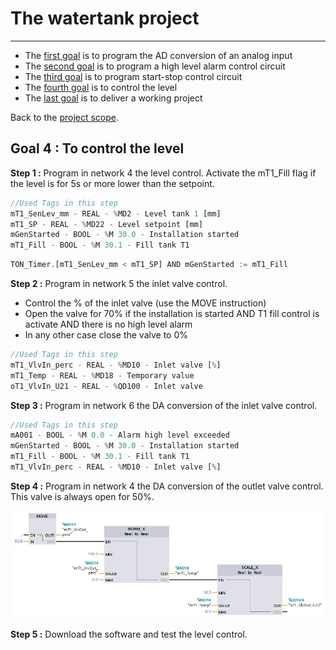 # The watertank project
_____________________________________
-   The [first goal](Ex07/Subchapter04_01.md) is to program the AD conversion of an analog input
-   The [second goal](Ex07/Subchapter04_02.md) is to program a high level alarm control circuit
-   The [third goal](Ex07/Subchapter04_03.md) is to program start-stop control circuit
-   The [fourth goal](Ex07/Subchapter04_04.md) is to control the level
-   The [last goal](Ex07/Subchapter04_05.md) is to deliver a working project

Back to the [project scope](Ex07/Subchapter04.md).

## Goal 4 : To control the level
**Step 1 :** Program in network 4 the level control. Activate the mT1_Fill flag if the level is for 5s or more lower than the setpoint.

```javascript
//Used Tags in this step
mT1_SenLev_mm - REAL - %MD2 - Level tank 1 [mm]
mT1_SP - REAL - %MD22 - Level setpoint [mm]
mGenStarted - BOOL - %M 30.0 - Installation started
mT1_Fill - BOOL - %M 30.1 - Fill tank T1
```

```javascript
TON_Timer.[mT1_SenLev_mm < mT1_SP] AND mGenStarted := mT1_Fill

```

**Step 2 :** Program in network 5 the inlet valve control.
- Control the % of the inlet valve (use the MOVE instruction)
- Open the valve for 70% if the installation is started AND T1 fill control is activate AND there is no high level alarm
- In any other case close the valve to 0%

```javascript
//Used Tags in this step
mT1_VlvIn_perc - REAL - %MD10 - Inlet valve [%]
mT1_Temp - REAL - %MD18 - Temporary value
oT1_VlvIn_U21 - REAL - %QD100 - Inlet valve
```

**Step 3 :** Program in network 6 the DA conversion of the inlet valve control.

```javascript
//Used Tags in this step
mA001 - BOOL - %M 0.0 - Alarm high level exceeded
mGenStarted - BOOL - %M 30.0 - Installation started
mT1_Fill - BOOL - %M 30.1 - Fill tank T1
mT1_VlvIn_perc - REAL - %MD10 - Inlet valve [%]
```

**Step 4 :** Program in network 4 the DA conversion of the outlet valve control. This valve is always open for 50%.

![DA Conversion outlet valve](../Ex07/Images/conversion_outlet.jpg)

**Step 5 :** Download the software and test the level control.
